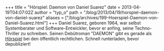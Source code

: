 +++
title = "Hörspiel: Daemon von Daniel Suarez"
date = 2013-04-19T04:07:02Z
author = "typ_o"
path = "/blog/2013/04/19/horspiel-daemon-von-daniel-suarez"
aliases = ["/blog/archives/199-Hoerspiel-Daemon-von-Daniel-Suarez.html"]
+++
Daniel Suarez, geboren 1964, war selbst Systemberater und
Software-Entwickler, bevor er anfing, seine Techno-Thriller zu
schreiben. Seinen Debütroman "DAEMON" gibt es gerade als
[Hörspiel](https://www.einslive.de/sendungen/plan_b/krimi/2013/daemon/130408_inhalt.jsp)
bei den öffentlich rechtlichen. Schnell runterladen, bevor
depubliziert!
